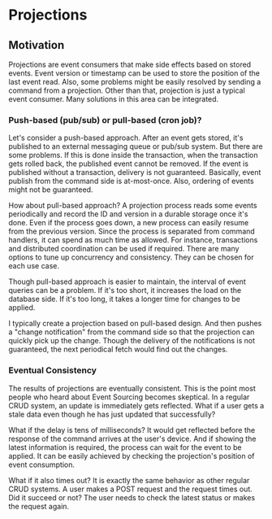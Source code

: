 # Projections

## Motivation

Projections are event consumers that make side effects based on stored events. Event version or timestamp can be used to store the position of the last event read. Also, some problems might be easily resolved by sending a command from a projection. Other than that, projection is just a typical event consumer. Many solutions in this area can be integrated.

### Push-based (pub/sub) or pull-based (cron job)?

Let's consider a push-based approach. After an event gets stored, it's published to an external messaging queue or pub/sub system. But there are some problems. If this is done inside the transaction, when the transaction gets rolled back, the published event cannot be removed. If the event is published without a transaction, delivery is not guaranteed. Basically, event publish from the command side is at-most-once. Also, ordering of events might not be guaranteed.

How about pull-based approach? A projection process reads some events periodically and record the ID and version in a durable storage once it's done. Even if the process goes down, a new process can easily resume from the previous version. Since the process is separated from command handlers, it can spend as much time as allowed. For instance, transactions and distributed coordination can be used if required. There are many options to tune up concurrency and consistency. They can be chosen for each use case.

Though pull-based approach is easier to maintain, the interval of event queries can be a problem. If it's too short, it increases the load on the database side. If it's too long, it takes a longer time for changes to be applied.

I typically create a projection based on pull-based design. And then pushes a "change notification" from the command side so that the projection can quickly pick up the change. Though the delivery of the notifications is not guaranteed, the next periodical fetch would find out the changes.&#x20;

### Eventual Consistency

The results of projections are eventually consistent. This is the point most people who heard about Event Sourcing becomes skeptical. In a regular CRUD system, an update is immediately gets reflected. What if a user gets a stale data even though he has just updated that successfully?

What if the delay is tens of milliseconds? It would get reflected before the response of the command arrives at the user's device. And if showing the latest information is required, the process can wait for the event to be applied. It can be easily achieved by checking the projection's position of event consumption.

What if it also times out? It is exactly the same behavior as other regular CRUD systems. A user makes a POST request and the request times out. Did it succeed or not? The user needs to check the latest status or makes the request again.
